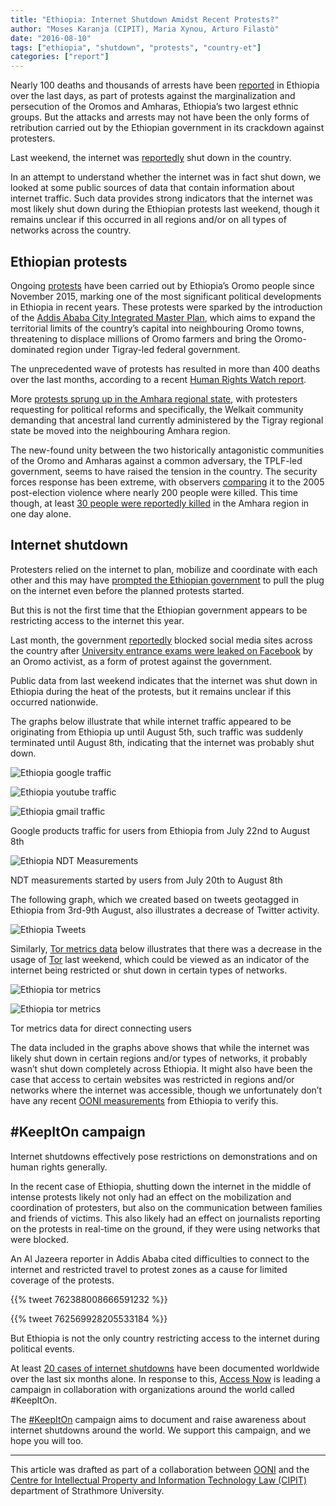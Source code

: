 ```yaml
---
title: "Ethiopia: Internet Shutdown Amidst Recent Protests?"
author: "Moses Karanja (CIPIT), Maria Xynou, Arturo Filastò"
date: "2016-08-10"
tags: ["ethiopia", "shutdown", "protests", "country-et"]
categories: ["report"]
---
```


Nearly 100 deaths and thousands of arrests have been
[reported](http://www.bbc.com/news/world-africa-37015055) in Ethiopia over the
last days, as part of protests against the marginalization and persecution of
the Oromos and Amharas, Ethiopia’s two largest ethnic groups. But the attacks
and arrests may not have been the only forms of retribution carried out by the
Ethiopian government in its crackdown against protesters.

Last weekend, the internet was
[reportedly](http://www.bbc.com/news/world-africa-36940906) shut down in the
country.

In an attempt to understand whether the internet was in fact shut down, we
looked at some public sources of data that contain information about internet
traffic. Such data provides strong indicators that the internet was most likely
shut down during the Ethiopian protests last weekend, though it remains unclear
if this occurred in all regions and/or on all types of networks across the
country.

## Ethiopian protests


Ongoing
[protests](http://africanarguments.org/2016/08/06/ethiopias-unprecedented-nationwide-oromo-protests-who-what-why/)
have been carried out by Ethiopia’s Oromo people since November 2015, marking
one of the most significant political developments in Ethiopia in recent years.
These protests were sparked by the introduction of the [Addis Ababa City
Integrated Master
Plan](https://www.bloomberg.com/news/articles/2015-12-14/ethiopia-oromo-protests-trigger-fatal-ethnic-clashes-group-says),
which aims to expand the territorial limits of the country’s capital into
neighbouring Oromo towns, threatening to displace millions of Oromo farmers and
bring the Oromo-dominated region under Tigray-led federal government.


The unprecedented wave of protests has resulted in more than 400 deaths over
the last months, according to a recent [Human Rights Watch
report](https://www.hrw.org/report/2016/06/16/such-brutal-crackdown/killings-and-arrests-response-ethiopias-oromo-protests).


More [protests sprung up in the Amhara regional
state](http://africanarguments.org/2016/08/06/ethiopias-unprecedented-nationwide-oromo-protests-who-what-why/),
with protesters requesting for political reforms and specifically, the Welkait
community demanding that ancestral land currently administered by the Tigray
regional state be moved into the neighbouring Amhara region.


The new-found unity between the two historically antagonistic communities of
the Oromo and Amharas against a common adversary, the TPLF-led government,
seems to have raised the tension in the country. The security forces response
has been extreme, with observers
[comparing](http://www.sudantribune.com/spip.php?article57643) it to the 2005
post-election violence where nearly 200 people were killed. This time though,
at least [30 people were reportedly
killed](https://www.amnesty.org/en/latest/news/2016/08/ethiopia-dozens-killed-as-police-use-excessive-force-against-peaceful-protesters/?utm_source=twitter&utm_medium=quote&utm_term=The+security+forces%25u2019+response+was+heavy-handed%2c+but+unsurprising.+Ethiopian+forces+have+systematically+used+excessive+force+in+their+mistaken+attempts+to+silence+dissenting+voices&utm_campaign=social)
in the Amhara region in one day alone.


## Internet shutdown


Protesters relied on the internet to plan, mobilize and coordinate with each
other and this may have [prompted the Ethiopian
government](http://www.bbc.com/news/world-africa-36940906) to pull the plug on
the internet even before the planned protests started.


But this is not the first time that the Ethiopian government appears to be
restricting access to the internet this year.

Last month, the government
[reportedly](http://www.bbc.com/news/world-africa-36763572) blocked social
media sites across the country after [University entrance exams were leaked on
Facebook](https://www.facebook.com/photo.php?fbid=10102310909934763&set=pb.215693.-2207520000.1470776183.&type=3&theater)
by an Oromo activist, as a form of protest against the government.

Public data from last weekend indicates that the internet was shut down in
Ethiopia during the heat of the protests, but it remains unclear if this
occurred nationwide.

The graphs below illustrate that while internet traffic appeared to be
originating from Ethiopia up until August 5th, such traffic was suddenly
terminated until August 8th, indicating that the internet was probably shut
down.

![Ethiopia google traffic](/post/ethiopia-internet-shutdown-amidst-recent-protests/ethiopia-google-traffic.png)

![Ethiopia youtube traffic](/post/ethiopia-internet-shutdown-amidst-recent-protests/ethiopia-youtube-traffic.png)

![Ethiopia gmail traffic](/post/ethiopia-internet-shutdown-amidst-recent-protests/ethiopia-gmail-traffic.png)

Google products traffic for users from Ethiopia from July 22nd to August 8th

![Ethiopia NDT Measurements](/post/ethiopia-internet-shutdown-amidst-recent-protests/ethiopia-ndt-measurements.png)

NDT measurements started by users from July 20th to August 8th

The following graph, which we created based on tweets geotagged in Ethiopia
from 3rd-9th August, also illustrates a decrease of Twitter activity.

![Ethiopia Tweets](/post/ethiopia-internet-shutdown-amidst-recent-protests/ethiopia-tweets.png)


Similarly, [Tor metrics data](https://metrics.torproject.org/) below
illustrates that there was a decrease in the usage of
[Tor](https://www.torproject.org/) last weekend, which could be viewed as an
indicator of the internet being restricted or shut down in certain types of
networks.

![Ethiopia tor metrics](/post/ethiopia-internet-shutdown-amidst-recent-protests/ethiopia-tor-metrics.png)

![Ethiopia tor metrics](/post/ethiopia-internet-shutdown-amidst-recent-protests/ethiopia-tor-metrics-2.png)

Tor metrics data for direct connecting users

The data included in the graphs above shows that while the internet was likely
shut down in certain regions and/or types of networks, it probably wasn’t shut
down completely across Ethiopia. It might also have been the case that access
to certain websites was restricted in regions and/or networks where the
internet was accessible, though we unfortunately don’t have any recent [OONI
measurements](https://explorer.ooni.org/country/ET) from Ethiopia to
verify this.


## #KeepItOn campaign


Internet shutdowns effectively pose restrictions on demonstrations and on human
rights generally.


In the recent case of Ethiopia, shutting down the internet in the middle of
intense protests likely not only had an effect on the mobilization and
coordination of protesters, but also on the communication between families and
friends of victims. This also likely had an effect on journalists reporting on
the protests in real-time on the ground, if they were using networks that were
blocked.


An Al Jazeera reporter in Addis Ababa cited difficulties to connect to the
internet and restricted travel to protest zones as a cause for limited coverage
of the protests.

{{% tweet 762388008666591232 %}}

{{% tweet 762569928205533184 %}}


But Ethiopia is not the only country restricting access to the internet during
political events.


At least [20 cases of internet
shutdowns](https://www.accessnow.org/keepiton/#resources) have been documented
worldwide over the last six months alone. In response to this, [Access
Now](https://www.accessnow.org/) is leading a campaign in collaboration with
organizations around the world called #KeepItOn.


The [#KeepItOn](https://www.accessnow.org/keepiton/) campaign aims to document
and raise awareness about internet shutdowns around the world. We support this
campaign, and we hope you will too.

----

This article was drafted as part of a collaboration between
[OONI](https://ooni.org/) and the [Centre for Intellectual Property
and Information Technology Law (CIPIT)](https://www.cipit.org/) department of
Strathmore University.
